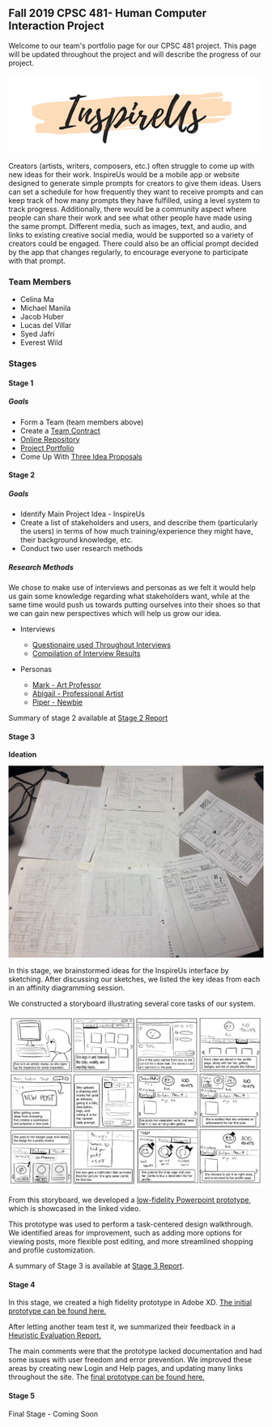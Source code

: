 ## Fall 2019 CPSC 481- Human Computer Interaction Project

Welcome to our team's portfolio page for our CPSC 481 project. This page will be updated throughout the project and will describe the progress of our project.

![InspireUs](/images/Logo1Narrow.png)  
  
  
Creators (artists, writers, composers, etc.) often struggle to come up with new ideas for their work. InspireUs would be a mobile app or website designed to generate simple prompts for creators to give them ideas. Users can set a schedule for how frequently they want to receive prompts and can keep track of how many prompts they have fulfilled, using a level system to track progress. Additionally, there would be a community aspect where people can share their work and see what other people have made using the same prompt. Different media, such as images, text, and audio, and links to existing creative social media, would be supported so a variety of creators could be engaged. There could also be an official prompt decided by the app that changes regularly, to encourage everyone to participate with that prompt.  

### Team Members
- Celina Ma  
- Michael Manila  
- Jacob Huber  
- Lucas del Villar  
- Syed Jafri  
- Everest Wild

### Stages
#### Stage 1
##### Goals
- Form a Team (team members above)  
- Create a [Team Contract](https://miklem20.github.io/CPSC481-Project-Portfolio/pdfs/Team%2021%20Team%20Contract.pdf)  
- [Online Repository](https://github.com/JacobHuber/CPSC481)
- [Project Portfolio](https://miklem20.github.io/CPSC481-Project-Portfolio/)  
- Come Up With [Three Idea Proposals](https://miklem20.github.io/CPSC481-Project-Portfolio/pdfs/Team%2021%20Project%20Proposals.pdf)  

#### Stage 2
##### Goals
- Identify Main Project Idea - InspireUs  
- Create a list of stakeholders and users, and describe them (particularly the users) in terms of how much training/experience they might have, their background knowledge, etc.  
- Conduct two user research methods

##### Research Methods
We chose to make use of interviews and personas as we felt it would help us gain some knowledge regarding what stakeholders want, while at the same time would push us towards putting ourselves into their shoes so that we can gain new perspectives which will help us grow our idea.  
  
- Interviews  
  - [Questionaire used Throughout Interviews](https://miklem20.github.io/CPSC481-Project-Portfolio/pdfs/questions.pdf)  
  - [Compilation of Interview Results](https://miklem20.github.io/CPSC481-Project-Portfolio/pdfs/interviews.pdf)  

- Personas  
  - [Mark - Art Professor](https://miklem20.github.io/CPSC481-Project-Portfolio/pdfs/Mark%20Persona.pdf)
  - [Abigail - Professional Artist](https://miklem20.github.io/CPSC481-Project-Portfolio/pdfs/Abigail%20Persona.pdf)
  - [Piper - Newbie](https://miklem20.github.io/CPSC481-Project-Portfolio/pdfs/Piper-Persona.pdf)
  
Summary of stage 2 available at [Stage 2 Report](https://miklem20.github.io/CPSC481-Project-Portfolio/pdfs/481%20Stage%202.pdf)

#### Stage 3

**Ideation**

![alt text](https://github.com/JacobHuber/CPSC481/blob/Stage3/Sketches/Sketch%20Summary.jpg?raw=true "Sketches")

In this stage, we brainstormed ideas for the InspireUs interface by sketching. After discussing our sketches, we listed the key ideas from each in an affinity diagramming session.

We constructed a storyboard illustrating several core tasks of our system.

![alt text](https://github.com/JacobHuber/CPSC481/blob/Stage3/Stage3%20Storyboard.png?raw=true "Storyboard")

From this storyboard, we developed a [low-fidelity Powerpoint prototype](https://www.youtube.com/watch?v=t32hmLbLJoU&feature=youtu.be), which is showcased in the linked video.

This prototype was used to perform a task-centered design walkthrough. We identified areas for improvement, such as adding more options for viewing posts, more flexible post editing, and more streamlined shopping and profile customization.

A summary of Stage 3 is available at [Stage 3 Report](https://miklem20.github.io/CPSC481-Project-Portfolio/pdfs/CPSC481%20Stage%203%20Writeup.pdf).



#### Stage 4

In this stage, we created a high fidelity prototype in Adobe XD. [The initial prototype can be found here.](https://github.com/JacobHuber/CPSC481/blob/Stage-4/InspireUs%20(Initial).xd)

After letting another team test it, we summarized their feedback in a [Heuristic Evaluation Report.](https://github.com/JacobHuber/CPSC481/blob/Stage-4/Stage%204%20Heuristic%20Evaluation%20Summary.pdf)

The main comments were that the prototype lacked documentation and had some issues with user freedom and error prevention. We improved these areas by creating new Login and Help pages, and updating many links throughout the site. The [final prototype can be found here.](https://github.com/JacobHuber/CPSC481/blob/Stage-4/InspireUs%20Stage%204%20Final%20Prototype.xd)


#### Stage 5
Final Stage - Coming Soon
